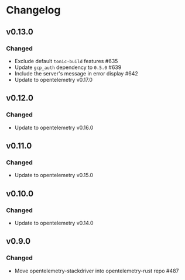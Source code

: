 # Changelog

## v0.13.0

### Changed

- Exclude default `tonic-build` features #635
- Update `gcp_auth` dependency to `0.5.0` #639
- Include the server's message in error display #642
- Update to opentelemetry v0.17.0

## v0.12.0

### Changed

- Update to opentelemetry v0.16.0

## v0.11.0

### Changed

- Update to opentelemetry v0.15.0

## v0.10.0

### Changed

- Update to opentelemetry v0.14.0

## v0.9.0

### Changed
- Move opentelemetry-stackdriver into opentelemetry-rust repo #487
